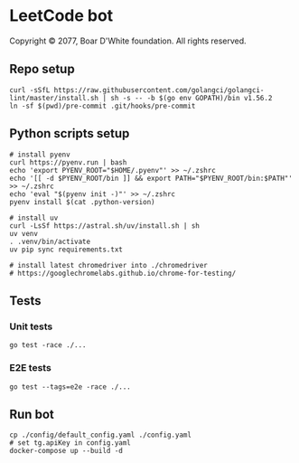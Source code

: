 # LeetCode bot
Copyright © 2077, Boar D'White foundation. All rights reserved.

## Repo setup
```shell
curl -sSfL https://raw.githubusercontent.com/golangci/golangci-lint/master/install.sh | sh -s -- -b $(go env GOPATH)/bin v1.56.2
ln -sf $(pwd)/pre-commit .git/hooks/pre-commit
```

## Python scripts setup
```shell
# install pyenv
curl https://pyenv.run | bash
echo 'export PYENV_ROOT="$HOME/.pyenv"' >> ~/.zshrc
echo '[[ -d $PYENV_ROOT/bin ]] && export PATH="$PYENV_ROOT/bin:$PATH"' >> ~/.zshrc
echo 'eval "$(pyenv init -)"' >> ~/.zshrc
pyenv install $(cat .python-version)

# install uv
curl -LsSf https://astral.sh/uv/install.sh | sh
uv venv
. .venv/bin/activate
uv pip sync requirements.txt

# install latest chromedriver into ./chromedriver
# https://googlechromelabs.github.io/chrome-for-testing/
```

## Tests

### Unit tests
```shell
go test -race ./...
```

### E2E tests
```shell
go test --tags=e2e -race ./...
```

## Run bot
```shell
cp ./config/default_config.yaml ./config.yaml
# set tg.apiKey in config.yaml 
docker-compose up --build -d
```

